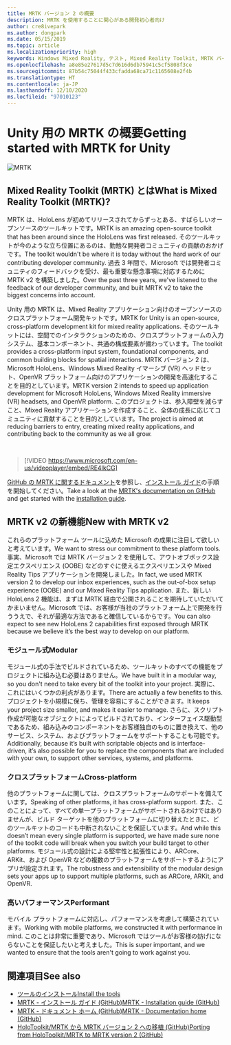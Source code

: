 ```yaml
---
title: MRTK バージョン 2 の概要
description: MRTK を使用することに関心がある開発初心者向け
author: cre8ivepark
ms.author: dongpark
ms.date: 05/15/2019
ms.topic: article
ms.localizationpriority: high
keywords: Windows Mixed Reality, テスト, Mixed Reality Toolkit, MRTK バージョン 2, MRTK, ツール, SDK, HoloLens, HoloLens 2, Mixed Reality ヘッドセット, Windows Mixed Reality ヘッドセット, 仮想現実ヘッドセット, クロスプラットフォーム
ms.openlocfilehash: a8e85e27617d5c7d616d6db75941c5cf5808f3ce
ms.sourcegitcommit: 87b54c75044f433cfadda68ca71c1165608e2f4b
ms.translationtype: HT
ms.contentlocale: ja-JP
ms.lasthandoff: 12/10/2020
ms.locfileid: "97010123"
---
```

# <a name="getting-started-with-mrtk-for-unity"></a><span data-ttu-id="06de6-104">Unity 用の MRTK の概要</span><span class="sxs-lookup"><span data-stu-id="06de6-104">Getting started with MRTK for Unity</span></span>
![MRTK](../../design/images/MRTK_UX_Hero.png)

## <a name="what-is-mixed-reality-toolkit-mrtk"></a><span data-ttu-id="06de6-106">Mixed Reality Toolkit (MRTK) とは</span><span class="sxs-lookup"><span data-stu-id="06de6-106">What is Mixed Reality Toolkit (MRTK)?</span></span>
<span data-ttu-id="06de6-107">MRTK は、HoloLens が初めてリリースされてからずっとある、すばらしいオープンソースのツールキットです。</span><span class="sxs-lookup"><span data-stu-id="06de6-107">MRTK is an amazing open-source toolkit that has been around since the HoloLens was first released.</span></span> <span data-ttu-id="06de6-108">そのツールキットが今のような立ち位置にあるのは、勤勉な開発者コミュニティの貢献のおかげです。</span><span class="sxs-lookup"><span data-stu-id="06de6-108">The toolkit wouldn't be where it is today without the hard work of our contributing developer community.</span></span> <span data-ttu-id="06de6-109">過去 3 年間で、Microsoft では開発者コミュニティのフィードバックを受け、最も重要な懸念事項に対応するために MRTK v2 を構築しました。</span><span class="sxs-lookup"><span data-stu-id="06de6-109">Over the past three years, we've listened to the feedback of our developer community, and built MRTK v2 to take the biggest concerns into account.</span></span>  

<span data-ttu-id="06de6-110">Unity 用の MRTK は、Mixed Reality アプリケーション向けのオープンソースのクロスプラットフォーム開発キットです。</span><span class="sxs-lookup"><span data-stu-id="06de6-110">MRTK for Unity is an open-source, cross-platform development kit for mixed reality applications.</span></span> <span data-ttu-id="06de6-111">そのツールキットには、空間でのインタラクションのための、クロスプラットフォームの入力システム、基本コンポーネント、共通の構成要素が備わっています。</span><span class="sxs-lookup"><span data-stu-id="06de6-111">The toolkit provides a cross-platform input system, foundational components, and common building blocks for spatial interactions.</span></span> <span data-ttu-id="06de6-112">MRTK バージョン 2 は、Microsoft HoloLens、Windows Mixed Reality イマーシブ (VR) ヘッドセット、OpenVR プラットフォーム向けのアプリケーションの開発を高速化することを目的としています。</span><span class="sxs-lookup"><span data-stu-id="06de6-112">MRTK version 2 intends to speed up application development for Microsoft HoloLens, Windows Mixed Reality immersive (VR) headsets, and OpenVR platform.</span></span> <span data-ttu-id="06de6-113">このプロジェクトは、参入障壁を減らすこと、Mixed Reality アプリケーションを作成すること、全体の成長に応じてコミュニティに貢献することを目的としています。</span><span class="sxs-lookup"><span data-stu-id="06de6-113">The project is aimed at reducing barriers to entry, creating mixed reality applications, and contributing back to the community as we all grow.</span></span>

<br>

> [!VIDEO https://www.microsoft.com/en-us/videoplayer/embed/RE4IkCG]

<span data-ttu-id="06de6-114">[GitHub の MRTK に関するドキュメント](https://microsoft.github.io/MixedRealityToolkit-Unity/README.html)を参照し、[インストール ガイド](https://microsoft.github.io/MixedRealityToolkit-Unity/Documentation/Installation.html)の手順を開始してください。</span><span class="sxs-lookup"><span data-stu-id="06de6-114">Take a look at the [MRTK's documentation on GitHub](https://microsoft.github.io/MixedRealityToolkit-Unity/README.html) and get started with the [installation guide](https://microsoft.github.io/MixedRealityToolkit-Unity/Documentation/Installation.html).</span></span>


## <a name="new-with-mrtk-v2"></a><span data-ttu-id="06de6-115">MRTK v2 の新機能</span><span class="sxs-lookup"><span data-stu-id="06de6-115">New with MRTK v2</span></span>
<span data-ttu-id="06de6-116">これらのプラットフォーム ツールに込めた Microsoft の成果に注目して欲しいと考えています。</span><span class="sxs-lookup"><span data-stu-id="06de6-116">We want to stress our commitment to these platform tools.</span></span>  <span data-ttu-id="06de6-117">事実、Microsoft では MRTK バージョン 2 を使用して、アウトオブボックス設定エクスペリエンス (OOBE) などのすぐに使えるエクスペリエンスや Mixed Reality Tips アプリケーションを開発しました。</span><span class="sxs-lookup"><span data-stu-id="06de6-117">In fact, we used MRTK version 2 to develop our inbox experiences, such as the out-of-box setup experience (OOBE) and our Mixed Reality Tips application.</span></span> <span data-ttu-id="06de6-118">また、新しい HoloLens 2 機能は、まずは MRTK 経由で公開されることを期待していただいてかまいません。Microsoft では、お客様が当社のプラットフォーム上で開発を行ううえで、それが最適な方法であると確信しているからです。</span><span class="sxs-lookup"><span data-stu-id="06de6-118">You can also expect to see new HoloLens 2 capabilities first exposed through MRTK because we believe it’s the best way to develop on our platform.</span></span> 

### <a name="modular"></a><span data-ttu-id="06de6-119">モジュール式</span><span class="sxs-lookup"><span data-stu-id="06de6-119">Modular</span></span>
<span data-ttu-id="06de6-120">モジュール式の手法でビルドされているため、ツールキットのすべての機能をプロジェクトに組み込む必要はありません。</span><span class="sxs-lookup"><span data-stu-id="06de6-120">We have built it in a modular way, so you don't need to take every bit of the toolkit into your project.</span></span>  <span data-ttu-id="06de6-121">実際に、これにはいくつかの利点があります。</span><span class="sxs-lookup"><span data-stu-id="06de6-121">There are actually a few benefits to this.</span></span>  <span data-ttu-id="06de6-122">プロジェクトを小規模に保ち、管理を容易にすることができます。</span><span class="sxs-lookup"><span data-stu-id="06de6-122">It keeps your project size smaller, and makes it easier to manage.</span></span>  <span data-ttu-id="06de6-123">さらに、スクリプト作成が可能なオブジェクトによってビルドされており、インターフェイス駆動型であるため、組み込みのコンポーネントをお客様独自のものに置き換えて、他のサービス、システム、およびプラットフォームをサポートすることも可能です。</span><span class="sxs-lookup"><span data-stu-id="06de6-123">Additionally, because it’s built with scriptable objects and is interface-driven, it’s also possible for you to replace the components that are included with your own, to support other services, systems, and platforms.</span></span>

### <a name="cross-platform"></a><span data-ttu-id="06de6-124">クロスプラットフォーム</span><span class="sxs-lookup"><span data-stu-id="06de6-124">Cross-platform</span></span>
<span data-ttu-id="06de6-125">他のプラットフォームに関しては、クロスプラットフォームのサポートを備えています。</span><span class="sxs-lookup"><span data-stu-id="06de6-125">Speaking of other platforms, it has cross-platform support.</span></span>  <span data-ttu-id="06de6-126">また、このことによって、すべての単一プラットフォームがサポートされるわけではありませんが、ビルド ターゲットを他のプラットフォームに切り替えたときに、どのツールキットのコードも中断されないことを保証しています。</span><span class="sxs-lookup"><span data-stu-id="06de6-126">And while this doesn’t mean every single platform is supported, we have made sure none of the toolkit code will break when you switch your build target to other platforms.</span></span>  <span data-ttu-id="06de6-127">モジュール式の設計による堅牢性と拡張性により、ARCore、ARKit、および OpenVR などの複数のプラットフォームをサポートするようにアプリが設定されます。</span><span class="sxs-lookup"><span data-stu-id="06de6-127">The robustness and extensibility of the modular design sets your apps up to support multiple platforms, such as ARCore, ARKit, and OpenVR.</span></span>

### <a name="performant"></a><span data-ttu-id="06de6-128">高いパフォーマンス</span><span class="sxs-lookup"><span data-stu-id="06de6-128">Performant</span></span>
<span data-ttu-id="06de6-129">モバイル プラットフォームに対応し、パフォーマンスを考慮して構築されています。</span><span class="sxs-lookup"><span data-stu-id="06de6-129">Working with mobile platforms, we constructed it with performance in mind.</span></span>  <span data-ttu-id="06de6-130">このことは非常に重要であり、Microsoft ではツールがお客様の妨げにならないことを保証したいと考えました。</span><span class="sxs-lookup"><span data-stu-id="06de6-130">This is super important, and we wanted to ensure that the tools aren't going to work against you.</span></span>

## <a name="see-also"></a><span data-ttu-id="06de6-131">関連項目</span><span class="sxs-lookup"><span data-stu-id="06de6-131">See also</span></span>
* [<span data-ttu-id="06de6-132">ツールのインストール</span><span class="sxs-lookup"><span data-stu-id="06de6-132">Install the tools</span></span>](../install-the-tools.md)
* [<span data-ttu-id="06de6-133">MRTK - インストール ガイド (GitHub)</span><span class="sxs-lookup"><span data-stu-id="06de6-133">MRTK - Installation guide (GitHub)</span></span>](https://microsoft.github.io/MixedRealityToolkit-Unity/Documentation/Installation.html)
* [<span data-ttu-id="06de6-134">MRTK - ドキュメント ホーム (GitHub)</span><span class="sxs-lookup"><span data-stu-id="06de6-134">MRTK - Documentation home (GitHub)</span></span>](https://microsoft.github.io/MixedRealityToolkit-Unity/README.html)
* [<span data-ttu-id="06de6-135">HoloToolkit/MRTK から MRTK バージョン 2 への移植 (GitHub)</span><span class="sxs-lookup"><span data-stu-id="06de6-135">Porting from HoloToolkit/MRTK to MRTK version 2 (GitHub)</span></span>](https://microsoft.github.io/MixedRealityToolkit-Unity/Documentation/HTKToMRTKPortingGuide.html)
